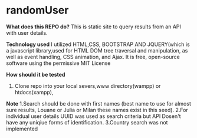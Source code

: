 # randomUser
**What does this REPO do?**
This is static site to query results from an API with user details. 

**Technology used**
I utilized HTML,CSS, BOOTSTRAP AND JQUERY(which is a javascript library,used for HTML DOM tree traversal and manipulation,
as well as event handling, CSS animation, and Ajax. It is free, open-source software using the permissive MIT License

**How  should it be tested**
1. Clone repo into your local severs,www directory(wampp) or htdocs(xampp),

**Note**
1.Search should be done with first names (best name to use for almost sure results, Louane or Julia or Milan these names exist in this seed).
2.For individual user details UUID was used as search criteria but API Dosen't have any uniqiue forms of identification.
3.Country search was not implemented
